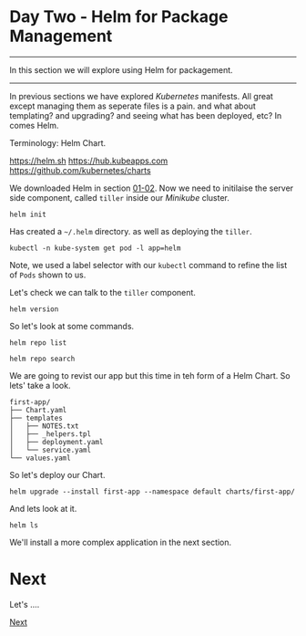# Day Two - Helm for Package Management

---

In this section we will explore using Helm for packagement.

---

In previous sections we have explored _Kubernetes_ manifests.  All great except managing them as seperate files is a pain.  and what about templating?  and upgrading?  and seeing what has been deployed, etc?  In comes Helm.

Terminology:  Helm Chart.

https://helm.sh
https://hub.kubeapps.com
https://github.com/kubernetes/charts


We downloaded Helm in section [01-02](../01-getting-started-with-kubernetes/01-02.md).  Now we need to initilaise the server side component, called `tiller` inside our _Minikube_ cluster.

```console
helm init
```
Has created a `~/.helm` directory. as well as deploying the `tiller`.

```console
kubectl -n kube-system get pod -l app=helm
```

Note, we used a label selector with our `kubectl` command to refine the list of `Pods` shown to us.

Let's check we can talk to the `tiller` component.

```console
helm version
```

So let's look at some commands.

```console
helm repo list

helm repo search
```

We are going to revist our app but this time in teh form of a Helm Chart.  So lets' take a look.

```console
first-app/
├── Chart.yaml
├── templates
│   ├── NOTES.txt
│   ├── _helpers.tpl
│   ├── deployment.yaml
│   └── service.yaml
└── values.yaml
```

So let's deploy our Chart.

```console
helm upgrade --install first-app --namespace default charts/first-app/
```

And lets look at it.

```console
helm ls
```

We'll install a more complex application in the next section.

# Next

Let's ....

[Next](02-05.md)